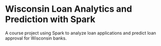 # Wisconsin Loan Analytics and Prediction with Spark
A course project using Spark to analyze loan applications and predict loan approval for Wisconsin banks.
